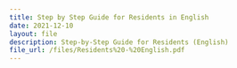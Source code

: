 ```yaml
---
title: Step by Step Guide for Residents in English
date: 2021-12-10
layout: file
description: Step-by-Step Guide for Residents (English)
file_url: /files/Residents%20-%20English.pdf
---
```

